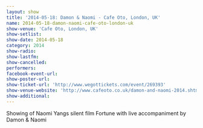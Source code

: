 ```yaml
---
layout: show
title: '2014-05-18: Damon & Naomi - Cafe Oto, London, UK'
name: 2014-05-18-damon-naomi-cafe-oto-london-uk
show-venue: 'Cafe Oto, London, UK'
show-setlist: 
show-date: 2014-05-18
category: 2014
show-radio: 
show-lastfm: 
show-cancelled: 
performers: 
facebook-event-url: 
show-poster-url: 
show-ticket-url: 'http://www.wegottickets.com/event/269393'
show-venue-website: 'http://www.cafeoto.co.uk/damon-and-naomi-2014.shtm'
show-additional: 
---
```

Showing of Naomi Yangs silent film Fortune with live accompaniment by Damon & Naomi